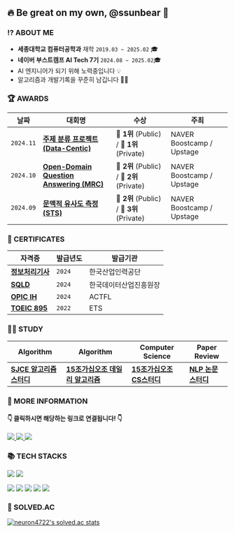## 🔥 Be great on my own, @ssunbear 🐻

### ⁉️ ABOUT ME
- **세종대학교 컴퓨터공학과** 재학 `2019.03 ~ 2025.02` 🎓
- **네이버 부스트캠프 AI Tech 7기** `2024.08 ~ 2025.02`🎓
- AI 엔지니어가 되기 위해 노력중입니다 💡 
- 알고리즘과 개발기록을 꾸준히 남깁니다 ✍🏻

### 🏆 AWARDS
| **날짜** | **대회명** | **수상**  |**주최**  |
| -------- | ------------| ----------- |----------- |
|`2024.11`|[**주제 분류 프로젝트 (Data-Centic)**](https://github.com/boostcampaitech7/level2-nlp-datacentric-nlp-15) |🥇 **1위** (Public) / 🥇 **1위** (Private)| NAVER Boostcamp / Upstage|
|`2024.10`|[**Open-Domain Question Answering (MRC)**](https://github.com/boostcampaitech7/level2-mrc-nlp-15) | 🥈 **2위** (Public) / 🥈 **2위**(Private)| NAVER Boostcamp / Upstage|
|`2024.09`|[**문맥적 유사도 측정 (STS)**](https://github.com/boostcampaitech7/level1-semantictextsimilarity-nlp-15) | 🥈 **2위** (Public) / 🥉 **3위** (Private)| NAVER Boostcamp / Upstage|


### 💎 CERTIFICATES
| **자격증** | **발급년도** | **발급기관**  |
| -------- | ------------| ----------- |
|[**정보처리기사**](https://www.notion.so/ssunbear/3c195ae5b2c24987a7da0aea9ff6b953) |`2024`|한국산업인력공단|
|[**SQLD**](https://www.notion.so/ssunbear/SQLD-25d1dafef4bd4dd5bcbd95955a6b3c81) |`2024`|한국데이터산업진흥원장|
|[**OPIC IH**](https://www.notion.so/ssunbear/OPIC-0119671a1a7c4265a695bc0b122edee5)|`2024`|ACTFL |
|[**TOEIC 895**]()|`2022`|ETS |

### ✍🏻 STUDY
| Algorithm | Algorithm |  Computer Science | Paper Review  |
| -------- | ------------| ----------- |----------- |
|[**SJCE 알고리즘 스터디**](https://github.com/j2noo/SJCE_Algorithm_Study)|[**15조가십오조 데일리 알고리즘**](https://github.com/AI-Tech-7th-NLP-15/Daily-PS)|[**15조가십오조 CS스터디**](https://github.com/AI-Tech-7th-NLP-15/CS-Study)|[**NLP 논문스터디**](https://github.com/ssunbear/Paper_Review)|

### 📃 MORE INFORMATION
####   👇 클릭하시면 해당하는 링크로 연결됩니다! 👇
<a href="https://ssunbear.notion.site/ea1f7e630a0346bdbf19a5407c9e1592"/>
  <img src="https://img.shields.io/badge/Notion-000000.svg?&style=for-the-badge&logo=Notion&logoColor=white"/> </a>
<a href="https://define-me.tistory.com/"/>
   <img src="https://img.shields.io/badge/Tistory-FD5F07.svg?&style=for-the-badge&logo=Tistory&logoColor=white"/> </a>
<a href="https://blog.naver.com/define_me">
   <img src="https://img.shields.io/badge/BLOG-03C75A.svg?&style=for-the-badge&logo=Naver&logoColor=white"/> </a>

### 📚 TECH STACKS
<img src="https://img.shields.io/badge/Python-3776AB?style=for-the-badge&logo=Python&logoColor=white"> <img src="https://img.shields.io/badge/PyTorch-EE4C2C?style=for-the-badge&logo=PyTorch&logoColor=white">

<img src="https://img.shields.io/badge/java-007396?style=for-the-badge&logo=java&logoColor=white"> <img src="https://img.shields.io/badge/spring-6DB33F?style=for-the-badge&logo=spring&logoColor=white"> <img src="https://img.shields.io/badge/postgresql-4169E1?style=for-the-badge&logo=postgresql&logoColor=white"> <img src="https://img.shields.io/badge/Docker-2496ED?style=for-the-badge&logo=Docker&logoColor=white"> <img src="https://img.shields.io/badge/Git-F05032?style=for-the-badge&logo=Git&logoColor=white"> 

### 📜 SOLVED.AC
[![neuron4722's solved.ac stats](https://github-readme-solvedac.hyp3rflow.vercel.app/api/?handle=neuron4722)](https://solved.ac/profile/neuron4722)

